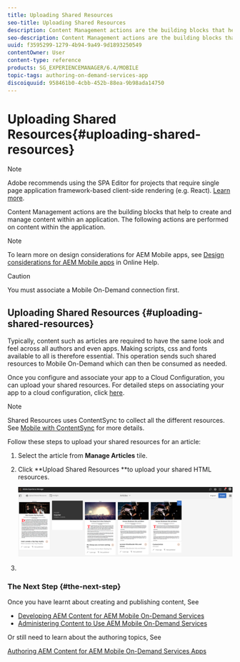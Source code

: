 ```yaml
---
title: Uploading Shared Resources
seo-title: Uploading Shared Resources
description: Content Management actions are the building blocks that help to create and manage content within an application. Follow this page to learn about uploading shared resources.
seo-description: Content Management actions are the building blocks that help to create and manage content within an application. Follow this page to learn about uploading shared resources.
uuid: f3595299-1279-4b94-9a49-9d1893250549
contentOwner: User
content-type: reference
products: SG_EXPERIENCEMANAGER/6.4/MOBILE
topic-tags: authoring-on-demand-services-app
discoiquuid: 958461b0-4cbb-452b-88ea-9b98ada14750
---
```


# Uploading Shared Resources{#uploading-shared-resources}

>[!NOTE]
>
>Adobe recommends using the SPA Editor for projects that require single page application framework-based client-side rendering (e.g. React). [Learn more](/help/sites/developing/using/spa-overview.md).

Content Management actions are the building blocks that help to create and manage content within an application. The following actions are performed on content within the application.

>[!NOTE]
>
>To learn more on design considerations for AEM Mobile apps, see [Design considerations for AEM Mobile apps](https://helpx.adobe.com/digital-publishing-solution/help/design-app.html) in Online Help.

>[!CAUTION]
>
>You must associate a Mobile On-Demand connection first.

## Uploading Shared Resources {#uploading-shared-resources}

Typically, content such as articles are required to have the same look and feel across all authors and even apps. Making scripts, css and fonts available to all is therefore essential. This operation sends such shared resources to Mobile On-Demand which can then be consumed as needed.

Once you configure and associate your app to a Cloud Configuration, you can upload your shared resources. For detailed steps on associating your app to a cloud configuration, click [here](/help/mobile/using/mobile-apps-ondemand-application-create-configure-action.md).

>[!NOTE]
>
>Shared Resources uses ContentSync to collect all the different resources. See [Mobile with ContentSync](/help/mobile/using/mobile-ondemand-contentsync.md) for more details.

Follow these steps to upload your shared resources for an article:

1. Select the article from **Manage Articles** tile.
1. Click **Upload Shared Resources **to upload your shared HTML resources.

   ![](assets/chlimage_1-133.png)

1.

### The Next Step {#the-next-step}

Once you have learnt about creating and publishing content, See

* [Developing AEM Content for AEM Mobile On-Demand Services](/help/mobile/using/aem-mobile-on-demand.md)
* [Administering Content to Use AEM Mobile On-Demand Services](/help/mobile/using/aem-mobile.md)

Or still need to learn about the authoring topics, See

[Authoring AEM Content for AEM Mobile On-Demand Services Apps](/help/mobile/using/mobile-apps-ondemand.md)

